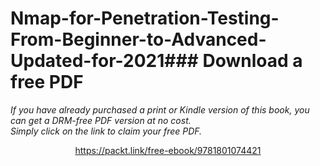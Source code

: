 # Nmap-for-Penetration-Testing-From-Beginner-to-Advanced-Updated-for-2021### Download a free PDF

 <i>If you have already purchased a print or Kindle version of this book, you can get a DRM-free PDF version at no cost.<br>Simply click on the link to claim your free PDF.</i>
<p align="center"> <a href="https://packt.link/free-ebook/9781801074421">https://packt.link/free-ebook/9781801074421 </a> </p>